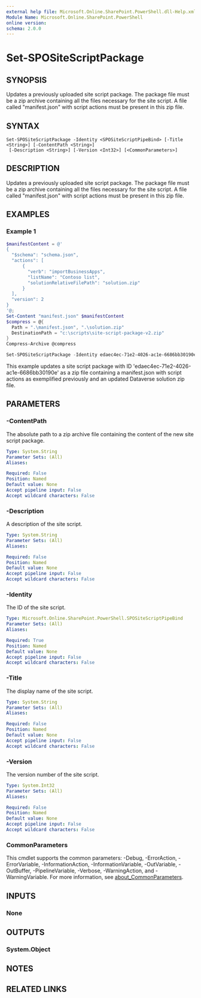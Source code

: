 ```yaml
---
external help file: Microsoft.Online.SharePoint.PowerShell.dll-Help.xml
Module Name: Microsoft.Online.SharePoint.PowerShell
online version:
schema: 2.0.0
---
```


# Set-SPOSiteScriptPackage

## SYNOPSIS
Updates a previously uploaded site script package. The package file must be a zip archive containing all the files necessary for the site script. A file called "manifest.json" with script actions must be present in this zip file.

## SYNTAX

```
Set-SPOSiteScriptPackage -Identity <SPOSiteScriptPipeBind> [-Title <String>] [-ContentPath <String>]
 [-Description <String>] [-Version <Int32>] [<CommonParameters>]
```

## DESCRIPTION
Updates a previously uploaded site script package. The package file must be a zip archive containing all the files necessary for the site script. A file called "manifest.json" with script actions must be present in this zip file.

## EXAMPLES

### Example 1
```powershell
$manifestContent = @'
{
  "$schema": "schema.json",
  "actions": [
      {
        "verb": "importBusinessApps",
        "listName": "Contoso list",
        "solutionRelativeFilePath": "solution.zip"
      }
  ],
  "version": 2
}
'@;
Set-Content "manifest.json" $manifestContent
$compress = @{
  Path = ".\manifest.json", ".\solution.zip"
  DestinationPath = "c:\scripts\site-script-package-v2.zip"
}
Compress-Archive @compress

Set-SPOSiteScriptPackage -Identity edaec4ec-71e2-4026-ac1e-6686bb30190e -Title "Install Contoso flow" -Description "Installs the new Contoso flow in a list" -ContentPath "c:\scripts\site-script-package-v2.zip" -Version 2
```

This example updates a site script package with ID 'edaec4ec-71e2-4026-ac1e-6686bb30190e' as a zip file containing a manifest.json with script actions as exemplified previously and an updated Dataverse solution zip file.

## PARAMETERS

### -ContentPath
The absolute path to a zip archive file containing the content of the new site script package.

```yaml
Type: System.String
Parameter Sets: (All)
Aliases:

Required: False
Position: Named
Default value: None
Accept pipeline input: False
Accept wildcard characters: False
```

### -Description
A description of the site script.

```yaml
Type: System.String
Parameter Sets: (All)
Aliases:

Required: False
Position: Named
Default value: None
Accept pipeline input: False
Accept wildcard characters: False
```

### -Identity
The ID of the site script.

```yaml
Type: Microsoft.Online.SharePoint.PowerShell.SPOSiteScriptPipeBind
Parameter Sets: (All)
Aliases:

Required: True
Position: Named
Default value: None
Accept pipeline input: False
Accept wildcard characters: False
```

### -Title
The display name of the site script.

```yaml
Type: System.String
Parameter Sets: (All)
Aliases:

Required: False
Position: Named
Default value: None
Accept pipeline input: False
Accept wildcard characters: False
```

### -Version
The version number of the site script.

```yaml
Type: System.Int32
Parameter Sets: (All)
Aliases:

Required: False
Position: Named
Default value: None
Accept pipeline input: False
Accept wildcard characters: False
```

### CommonParameters
This cmdlet supports the common parameters: -Debug, -ErrorAction, -ErrorVariable, -InformationAction, -InformationVariable, -OutVariable, -OutBuffer, -PipelineVariable, -Verbose, -WarningAction, and -WarningVariable. For more information, see [about_CommonParameters](https://go.microsoft.com/fwlink/?LinkID=113216).

## INPUTS

### None

## OUTPUTS

### System.Object

## NOTES

## RELATED LINKS
